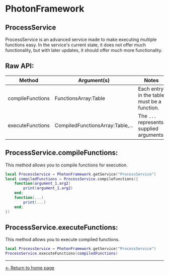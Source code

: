 
# PhotonFramework

## ProcessService
ProcessService is an advanced service made to make executing multiple functions easy.  In the service's current state, it does not offer much functionality, but with later updates, it should offer much more functionality.
## Raw API:

| Method | Argument(s) | Notes |
|--|--|--|
| compileFunctions | FunctionsArray:Table |Each entry in the table must be a function.
| executeFunctions | CompiledFunctionsArray:Table,... |The `...` represents supplied arguments.
## ProcessService.compileFunctions:
This method allows you to compile functions for execution.
```lua
local ProcessService = PhotonFramework.getService("ProcessService")
local compiledFunctions = ProcessService.compileFunctions({
	function(argument_1,arg2)
		print(argument_1,arg2)
	end;
	function(...)
		print(...)
	end;
})
```
## ProcessService.executeFunctions:
This method allows you to execute compiled functions.
```lua
local ProcessService = PhotonFramework.getService("ProcessService")
ProcessService.executeFunctions(compiledFunctions)
```

---
[← Return to home page](https://madonox.github.io/PhotonFramework/)
